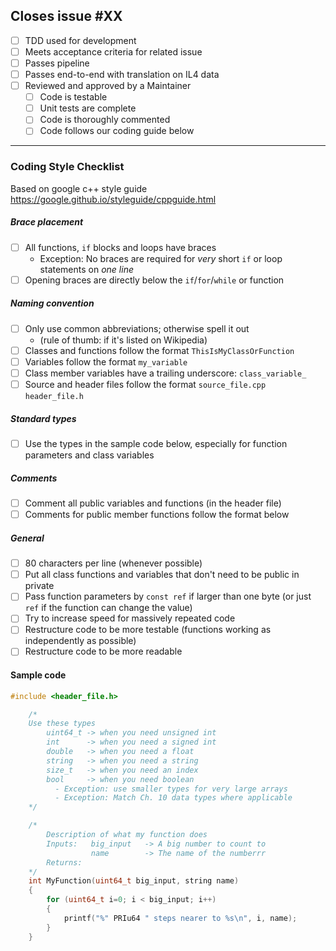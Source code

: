 ## Closes issue #XX

* [ ] TDD used for development
* [ ] Meets acceptance criteria for related issue
* [ ] Passes pipeline
* [ ] Passes end-to-end with translation on IL4 data
* [ ] Reviewed and approved by a Maintainer
  - [ ] Code is testable
  - [ ] Unit tests are complete
  - [ ] Code is thoroughly commented
  - [ ] Code follows our coding guide below
---

### Coding Style Checklist

Based on google c++ style guide https://google.github.io/styleguide/cppguide.html

##### Brace placement
* [ ] All functions, `if` blocks and loops have braces
  - Exception: No braces are required for _very_ short `if` or loop statements on _one line_
* [ ] Opening braces are directly below the `if`/`for`/`while` or function

##### Naming convention

* [ ] Only use common abbreviations; otherwise spell it out
    - (rule of thumb: if it's listed on Wikipedia)
* [ ] Classes and functions follow the format `ThisIsMyClassOrFunction`
* [ ] Variables follow the format `my_variable`
* [ ] Class member variables have a trailing underscore: `class_variable_`
* [ ] Source and header files follow the format `source_file.cpp` `header_file.h`

##### Standard types
* [ ] Use the types in the sample code below, especially for function parameters and class variables

##### Comments
* [ ] Comment all public variables and functions (in the header file)
* [ ] Comments for public member functions follow the format below

##### General
* [ ] 80 characters per line (whenever possible)
* [ ] Put all class functions and variables that don't need to be public in private
* [ ] Pass function parameters by `const ref` if larger than one byte (or just `ref` if the function can change the value)
* [ ] Try to increase speed for massively repeated code
* [ ] Restructure code to be more testable (functions working as independently as possible) 
* [ ] Restructure code to be more readable

#### Sample code
```c++
#include <header_file.h>

    /*
    Use these types
        uint64_t -> when you need unsigned int
        int      -> when you need a signed int
        double	 -> when you need a float
        string	 -> when you need a string
        size_t	 -> when you need an index
        bool	 -> when you need boolean
          - Exception: use smaller types for very large arrays
          - Exception: Match Ch. 10 data types where applicable
    */

    /*
        Description of what my function does
        Inputs:   big_input   -> A big number to count to
                  name        -> The name of the numberrr
        Returns:           
    */
    int MyFunction(uint64_t big_input, string name)
    {
        for (uint64_t i=0; i < big_input; i++)
        {
            printf("%" PRIu64 " steps nearer to %s\n", i, name);
        }
    }
```


